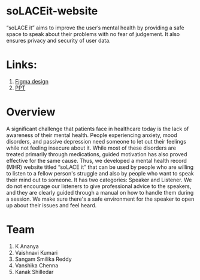 # soLACEit-website
“soLACE it” aims to improve the user’s mental health by providing a safe space to speak about their problems with no fear of judgement. It also ensures privacy and security of user data.

# Links:
1) [Figma design](https://www.figma.com/proto/TDBliE6PWJMoNHEtsEJ660/Untitled?node-id=1%3A225&scaling=scale-down&page-id=0%3A1&starting-point-node-id=1%3A225)
2) [PPT](https://docs.google.com/presentation/d/1nYNJkuz6zKDpn4iN3MB9c7PvKwNl1nOqAEzjAUdaCq4/edit?usp=sharing)

# Overview
A significant challenge that patients face in healthcare today is the lack of awareness of their mental health. People experiencing anxiety, mood disorders, and passive depression need someone to let out their feelings while not feeling insecure about it. While most of these disorders are treated primarily through medications, guided motivation has also proved effective for the same cause.
Thus, we developed a mental health record (MHR) website titled “soLACE it” that can be used by people who are willing to listen to a fellow person's struggle and also by people who want to speak their mind out to someone. It has two categories: Speaker and Listener.
We do not encourage our listeners to give professional advice to the speakers, and they are clearly guided through a manual on how to handle them during a session. We make sure there's a safe environment for the speaker to open up about their issues and feel heard.

# Team
1) K Ananya
2) Vaishnavi Kumari
3) Sangam Smilika Reddy
4) Vanshika Chenna
5) Kanak Shilledar
